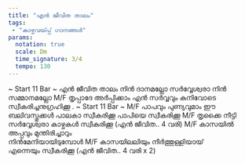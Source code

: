 ```yaml
---
title: "എൻ ജീവിത താലം"
tags:
 - "കാഴ്ചവയ്‍പ്പ് ഗാനങ്ങൾ"
params:
  notation: true
  scale: Dm
  time_signature: 3/4
  tempo: 130
---
```

~ Start 11 Bar ~
എൻ ജീവിത താലം നിൻ ദാനമല്ലോ 
സർവ്വേശ്വരാ നിൻ സമ്മാനമല്ലോ 
M/F
തൃപ്പാദേ അർപ്പിക്കാം എൻ സർവ്വവും 
കനിവോടെ സ്വീകരിച്ചനുഗ്രഹിക്കൂ
.
~ Start 11 Bar ~
M/F
പാപവും പുണ്യവുമാം ഈ ബലിവസ്തുക്കൾ 
പാലകാ സ്വീകരിക്കൂ പാപിയെ സ്വീകരിക്കൂ
M/F
തൃക്കൈ നീട്ടി സർവ്വേശ്വരാ 
കാഴ്ചകൾ സ്വീകരിക്കൂ
(എൻ ജീവിത.. 4 വരി) 
M/F
കാസയിൽ അപ്പവും മുന്തിരിച്ചാറും  
നിൻമേനിയായിടുമ്പോൾ
M/F
കാസയിലലിയും നീർത്തുള്ളിയായ്  
എന്നെയും സ്വീകരിക്കൂ
(എൻ ജീവിത.. 4 വരി x 2)
